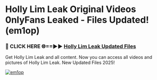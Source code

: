 # Holly Lim Leak Original Videos 0nlyFans Leaked - Files Updated! (em1op)

<h3>🔴 CLICK HERE 🌐==►► <a href="https://tinyurl.com/3hn5wdd3" rel="nofollow">Holly Lim Leak Updated Files</a></h3>

Get Holly Lim Leak and all content. Now you can access all videos and pictures of Holly Lim Leak. New Updated Files 2025!

[![em1op](https://i.imgur.com/4HnBqBT.gif)](https://tinyurl.com/3hn5wdd3)
